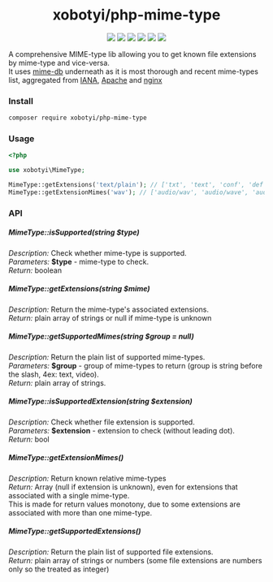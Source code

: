<h1 align="center">xobotyi/php-mime-type</h1>
<p align="center">
    <a href="https://packagist.org/packages/xobotyi/php-mime-type"><img src="https://poser.pugx.org/xobotyi/php-mime-type/version?format=flat-square"></a>
    <a href="https://travis-ci.org/xobotyi/php-mime-type"><img src="https://img.shields.io/travis/xobotyi/php-mime-type.svg?style=flat-square"></a>
    <a href="https://app.codacy.com/project/xobotyi/php-mime-type"><img src="https://img.shields.io/codacy/grade/10c5af00007949b280a8d8a06242801a.svg?style=flat-square"></a>
    <a href="https://app.codacy.com/project/xobotyi/php-mime-type"><img src="https://img.shields.io/codacy/coverage/10c5af00007949b280a8d8a06242801a.svg?style=flat-square"></a>
    <a href="https://packagist.org/packages/xobotyi/php-mime-type"><img src="https://poser.pugx.org/xobotyi/php-mime-type/downloads?format=flat-square"></a>
    <a href="https://packagist.org/packages/xobotyi/php-mime-type"><img src="https://poser.pugx.org/xobotyi/php-mime-type/license?format=flat-square"></a>
</p>

A comprehensive MIME-type lib allowing you to get known file extensions by mime-type and vice-versa.  
It uses [mime-db](https://github.com/jshttp/mime-db) underneath as it is most thorough and recent mime-types list, aggregated from [IANA](http://www.iana.org/assignments/media-types/media-types.xhtml), [Apache](http://svn.apache.org/repos/asf/httpd/httpd/trunk/docs/conf/mime.types) and [nginx](http://hg.nginx.org/nginx/raw-file/default/conf/mime.types) 

### Install
```bash
composer require xobotyi/php-mime-type
```

### Usage
```php
<?php

use xobotyi\MimeType;

MimeType::getExtensions('text/plain'); // ['txt', 'text', 'conf', 'def', 'list', 'log', 'in', 'ini']
MimeType::getExtensionMimes('wav'); // ['audio/wav', 'audio/wave', 'audio/x-wav']
```

### API
##### MimeType::isSupported(string $type)
_Description:_ Check whether mime-type is supported.  
_Parameters:_ **$type** - mime-type to check.  
_Return:_ boolean

##### MimeType::getExtensions(string $mime)
_Description:_ Return the mime-type's associated extensions.  
_Return:_ plain array of strings or null if mime-type is unknown 

##### MimeType::getSupportedMimes(string $group = null)
_Description:_ Return the plain list of supported mime-types.  
_Parameters:_ **$group** - group of mime-types to return (group is string before the slash, 4ex: text, video).  
_Return:_ plain array of strings.

##### MimeType::isSupportedExtension(string $extension)
_Description:_ Check whether file extension is supported.  
_Parameters:_ **$extension** - extension to check (without leading dot).  
_Return:_ bool

##### MimeType::getExtensionMimes()
_Description:_ Return known relative mime-types  
_Return:_ Array (null if extension is unknown), even for extensions that associated with a single mime-type.  
This is made for return values monotony, due to some extensions are associated with more than one mime-type.

##### MimeType::getSupportedExtensions()
_Description:_ Return the plain list of supported file extensions.  
_Return:_ plain array of strings or numbers (some file extensions are numbers only so the treated as integer)
